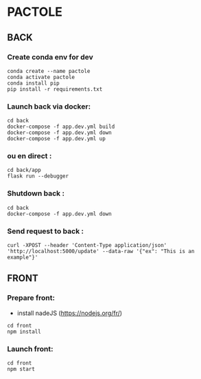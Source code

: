 # PACTOLE

## BACK

### Create conda env for dev
```
conda create --name pactole
conda activate pactole
conda install pip
pip install -r requirements.txt
```

### Launch back via docker:

```
cd back
docker-compose -f app.dev.yml build
docker-compose -f app.dev.yml down
docker-compose -f app.dev.yml up
```

### ou en direct :
```
cd back/app
flask run --debugger
```

### Shutdown back :
```
cd back
docker-compose -f app.dev.yml down
```

### Send request to back :
```
curl -XPOST --header 'Content-Type application/json' 'http://localhost:5000/update' --data-raw '{"ex": "This is an example"}'
```

## FRONT

### Prepare front:
* install nadeJS (https://nodejs.org/fr/)
```
cd front
npm install
```

### Launch front:
```
cd front
npm start
```

